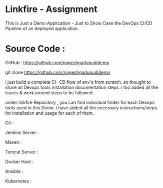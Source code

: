 Linkfire - Assignment
======================

This is Just a Demo Application - Just to Show Case the DevOps CI/CD Pipeline of an deployed application.

Source Code :
==============

GitHub : https://github.com/nageshgadupudidemo

git clone https://github.com/nageshgadupudidemo

i just build a complete CI- CD flow of env's from scratch.
so thought to share all Devops tools installation documentation steps.
i too added all the issues & work around steps to be fallowed.


under linkfire Repository , you can find individual folder for each Devops tools used in this Demo.
i have added all the necessary instructions/steps for installation and usage for each of them.



Git :

Jenkins Server :

Maven : 

Tomcat Server :

Docker Host :

Ansible :

Kubernetes :

